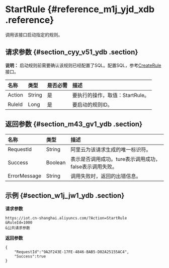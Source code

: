 # StartRule {#reference_m1j_yjd_xdb .reference}

调用该接口启动指定的规则。

## 请求参数 {#section_cyy_v51_ydb .section}

**说明：** 启动规则前需要确认该规则已经配置了SQL。配置SQL，参考[CreateRule](cn.zh-CN/开发指南/API列表/规则引擎/CreateRule.md#)接口。

|名称|类型|是否必需|描述|
|:-|:-|:---|:-|
|Action|String|是|要执行的操作，取值：StartRule。|
|RuleId|Long|是|要启动的规则ID。|

## 返回参数 {#section_m43_gv1_ydb .section}

|名称|类型|描述|
|:-|:-|:-|
|RequestId|String|阿里云为该请求生成的唯一标识符。|
|Success|Boolean|表示是否调用成功。ture表示调用成功，false表示调用失败。|
|ErrorMessage|String|调用失败时，返回的出错信息。|

## 示例 {#section_w1j_jw1_ydb .section}

**请求参数**

```
https://iot.cn-shanghai.aliyuncs.com/?Action=StartRule
&RuleId=1000
&公共请求参数
```

**返回参数**

```
{
    "RequestId":"9A2F243E-17FE-4846-BAB5-D02A25155AC4",
    "Success":true
}
```

